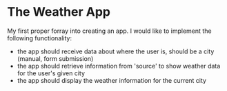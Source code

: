 # The Weather App
My first proper forray into creating an app. I would like to implement the following functionality:
- the app should receive data about where the user is, should be a city (manual, form submission)
- the app should retrieve information from 'source' to show weather data for the user's given city
- the app should display the weather information for the current city